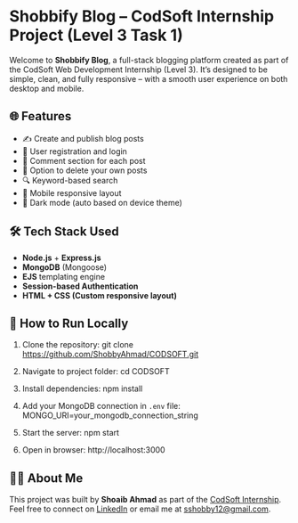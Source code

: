 # Shobbify Blog – CodSoft Internship Project (Level 3 Task 1)

Welcome to **Shobbify Blog**, a full-stack blogging platform created as part of the CodSoft Web Development Internship (Level 3). It’s designed to be simple, clean, and fully responsive – with a smooth user experience on both desktop and mobile.

## 🌐 Features

- ✍️ Create and publish blog posts
- 🔐 User registration and login
- 💬 Comment section for each post
- 🧹 Option to delete your own posts
- 🔍 Keyword-based search
- 📱 Mobile responsive layout
- 🌙 Dark mode (auto based on device theme)

## 🛠️ Tech Stack Used

- **Node.js** + **Express.js**
- **MongoDB** (Mongoose)
- **EJS** templating engine
- **Session-based Authentication**
- **HTML + CSS (Custom responsive layout)**

## 📝 How to Run Locally

1. Clone the repository:
git clone https://github.com/ShobbyAhmad/CODSOFT.git


2. Navigate to project folder:
cd CODSOFT


3. Install dependencies:
npm install


4. Add your MongoDB connection in `.env` file:
MONGO_URI=your_mongodb_connection_string


5. Start the server:
npm start


6. Open in browser:
http://localhost:3000


## 🙋‍♂️ About Me

This project was built by **Shoaib Ahmad** as part of the [CodSoft Internship](https://codsoft.in).  
Feel free to connect on [LinkedIn](https://www.linkedin.com/in/shoaibahmad26) or email me at sshobby12@gmail.com.



